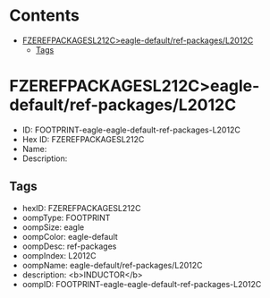 



Contents
========

* [FZEREFPACKAGESL212C>eagle-default/ref-packages/L2012C](#fzerefpackagesl212ceagle-defaultref-packagesl2012c)
	* [Tags](#tags)

# FZEREFPACKAGESL212C>eagle-default/ref-packages/L2012C

- ID: FOOTPRINT-eagle-eagle-default-ref-packages-L2012C
- Hex ID: FZEREFPACKAGESL212C
- Name: 
- Description: 

## Tags

- hexID: FZEREFPACKAGESL212C
- oompType: FOOTPRINT
- oompSize: eagle
- oompColor: eagle-default
- oompDesc: ref-packages
- oompIndex: L2012C
- oompName: eagle-default/ref-packages/L2012C
- description: &lt;b&gt;INDUCTOR&lt;/b&gt;
- oompID: FOOTPRINT-eagle-eagle-default-ref-packages-L2012C
